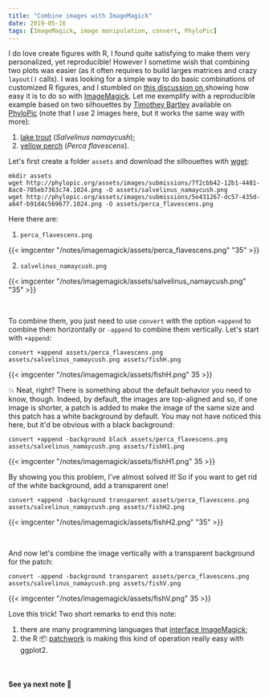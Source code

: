 ```yaml
---
title: "Combine images with ImageMagick"
date: 2019-05-16
tags: [ImageMagick, image manipulation, convert, PhyloPic]
---
```


I do love create figures with R, I found quite satisfying to make them very
personalized, yet reproducible! However I sometime wish that combining two
plots was  easier (as it often requires to build larges matrices and crazy
`layout()` calls). I was looking for a simple way to do basic combinations of
customized R figures, and I stumbled on [this discussion on <i class="fa
fa-stack-exchange"
aria-hidden="true"></i>](https://superuser.com/questions/290656/combine-multiple-images-using-imagemagick)
showing how easy it is to do so with
[ImageMagick](https://imagemagick.org/script/develop.php). Let me exemplify with
a reproducible example based on two silhouettes by [Timothey
Bartley](https://www.researchgate.net/profile/Timothy_Bartley) available on
[PhyloPic](http://phylopic.org/) (note that I use 2 images here, but it works
the same way with more):

1. [lake trout](http://phylopic.org/image/7f2cbb42-12b1-4481-8ac0-705eb7363c74/) (*Salvelinus namaycush*);  
2. [yellow perch](http://phylopic.org/image/5e431267-dc57-435d-a64f-b91d4c569677) (*Perca flavescens*).

Let's first create a folder `assets` and download the silhouettes with [wget](https://www.gnu.org/software/wget/manual/):

```shell
mkdir assets
wget http://phylopic.org/assets/images/submissions/7f2cbb42-12b1-4481-8ac0-705eb7363c74.1024.png -O assets/salvelinus_namaycush.png
wget http://phylopic.org/assets/images/submissions/5e431267-dc57-435d-a64f-b91d4c569677.1024.png -O assets/perca_flavescens.png
```

Here there are:

1. `perca_flavescens.png`

{{< imgcenter "/notes/imagemagick/assets/perca_flavescens.png" "35" >}}

2. `salvelinus_namaycush.png`

{{< imgcenter "/notes/imagemagick/assets/salvelinus_namaycush.png" "35" >}}

<br>

To combine them, you just need to use `convert` with the option `+append` to
combine them horizontally or `-append` to combine them vertically. Let's start
with `+append`:


```shell
convert +append assets/perca_flavescens.png assets/salvelinus_namaycush.png assets/fishH.png
```

{{< imgcenter "/notes/imagemagick/assets/fishH.png" 35 >}}

:boom: Neat, right? There is something about the default behavior you need to know, though. Indeed, by default, the images are top-aligned and so, if one image is shorter, a patch is added to make the image of the same size and this patch has a white background by default. You may not have noticed this here, but it'd be obvious with a black background:

```shell
convert +append -background black assets/perca_flavescens.png assets/salvelinus_namaycush.png assets/fishH1.png
```

{{< imgcenter "/notes/imagemagick/assets/fishH1.png" 35 >}}

By showing you this problem, I've almost solved it! So if you want to get rid of the white background, add a transparent one!

```shell
convert +append -background transparent assets/perca_flavescens.png assets/salvelinus_namaycush.png assets/fishH2.png
```

{{< imgcenter "/notes/imagemagick/assets/fishH2.png" "35" >}}

<br>

And now let's combine the image vertically with a transparent background for the patch:

```shell
convert -append -background transparent assets/perca_flavescens.png assets/salvelinus_namaycush.png assets/fishV.png
```

{{< imgcenter "/notes/imagemagick/assets/fishV.png" 35 >}}


Love this trick! Two short remarks to end this note:

1. there are many programming languages that [interface ImageMagick](https://imagemagick.org/script/develop.php);
2. the R :package: [patchwork](https://github.com/thomasp85/patchwork) is making this kind of operation really easy with ggplot2.

<br>

#### See ya next note :pencil:
